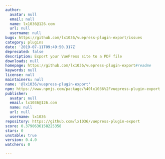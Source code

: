 ```yaml
---
author:
  avatar: null
  email: null
  name: lx1036@126.com
  url: null
  username: null
bugs: https://github.com/lx1036/vuepress-plugin-export/issues
category: plugins
date: '2019-07-11T09:49:50.317Z'
deprecated: false
description: Export your VuePress site to a PDF file
downloads: null
homepage: https://github.com/lx1036/vuepress-plugin-export#readme
keywords: null
license: null
maintainers: null
name: '@lx1036/vuepress-plugin-export'
npm: https://www.npmjs.com/package/%40lx1036%2Fvuepress-plugin-export
publisher:
  avatar: null
  email: lx1036@126.com
  name: null
  url: null
  username: lx1036
repository: https://github.com/lx1036/vuepress-plugin-export
score: 0.3790636158225358
stars: 0
unstable: true
version: 0.4.0
watchers: 0

---
```


